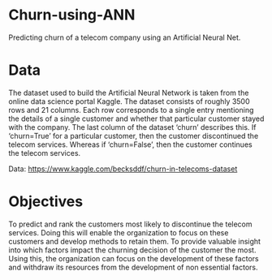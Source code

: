 # Churn-using-ANN
Predicting churn of a telecom company using an Artificial Neural Net.

# Data
The dataset used to build the Artificial Neural Network is taken from the online data science portal Kaggle. The dataset consists of roughly 3500 rows and 21 columns. Each row corresponds to a single entry mentioning the details of a single customer and whether that particular customer stayed with the company. The last column of the dataset ‘churn’ describes this. If ‘churn=True’ for a particular customer, then the customer discontinued the telecom services. Whereas if ‘churn=False’, then the customer continues the telecom services.

Data: https://www.kaggle.com/becksddf/churn-in-telecoms-dataset

# Objectives
To predict and rank the customers most likely to discontinue the telecom services. Doing this will enable the organization to focus on these customers and develop methods to retain them.
To provide valuable insight into which factors impact the churning decision of the customer the most. Using this, the organization can  focus on the development of these factors and withdraw its resources from the development of non essential factors.  
